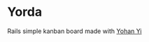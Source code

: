Yorda
==========

Rails simple kanban board made with <a href="https://github.com/yohanyi">Yohan Yi</a>
